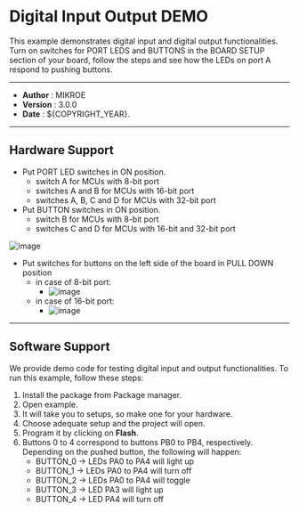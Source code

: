 # Digital Input Output DEMO

This example demonstrates digital input and digital output functionalities.
Turn on switches for PORT LEDS and BUTTONS in the BOARD SETUP section of your board,
follow the steps and see how the LEDs on port A respond to pushing buttons.

---

- **Author**      : MIKROE
- **Version**     : 3.0.0
- **Date**        : ${COPYRIGHT_YEAR}.

---

## Hardware Support

- Put PORT LED switches in ON position.
  - switch A for MCUs with 8-bit port
  - switches A and B for MCUs with 16-bit port
  - switches A, B, C and D for MCUs with 32-bit port
- Put BUTTON switches in ON position.
  - switch B for MCUs with 8-bit port
  - switches C and D for MCUs with 16-bit and 32-bit port

![image](https://download.mikroe.com/images/mikrosdk/v2/demos/demodigitalinputoutput/demo_digital_input_output_switches.png)

- Put switches for buttons on the left side of the board in PULL DOWN position
  - in case of 8-bit port:
    - ![image](https://download.mikroe.com/images/mikrosdk/v2/demos/demodigitalinputoutput/demo_digital_input_output_8bit.png)
  - in case of 16-bit port:
    - ![image](https://download.mikroe.com/images/mikrosdk/v2/demos/demodigitalinputoutput/demo_digital_input_output_16bit.png)

---

## Software Support

We provide demo code for testing digital input and output functionalities. To run this example, follow these steps:

1. Install the package from Package manager.
2. Open example.
3. It will take you to setups, so make one for your hardware.
4. Choose adequate setup and the project will open.
5. Program it by clicking on **Flash**.
6. Buttons 0 to 4 correspond to buttons PB0 to PB4, respectively. Depending on the pushed button, the following will happen:
   - BUTTON_0 -> LEDs PA0 to PA4 will light up
   - BUTTON_1 -> LEDs PA0 to PA4 will turn off
   - BUTTON_2 -> LEDs PA0 to PA4 will toggle
   - BUTTON_3 -> LED PA3 will light up
   - BUTTON_4 -> LED PA4 will turn off
